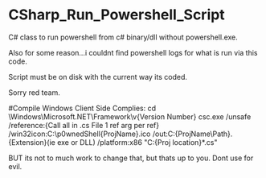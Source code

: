# CSharp_Run_Powershell_Script
C# class to run powershell from c# binary/dll without powershell.exe. 

Also for some reason...i couldnt find powershell logs for what is run via this code.

Script must be on disk with the current way its coded.

Sorry red team. 

#Compile Windows
Client Side Complies: cd \Windows\Microsoft.NET\Framework\v{Version Number} csc.exe /unsafe /reference:{Call all in .cs File 1 ref arg per ref} /win32icon:C:\p0wnedShell{ProjName}.ico /out:C:{ProjName\Path}.{Extension}(ie exe or DLL) /platform:x86 "C:{Proj location}*.cs"

BUT its not to much work to change that, but thats up to you. Dont use for evil.
